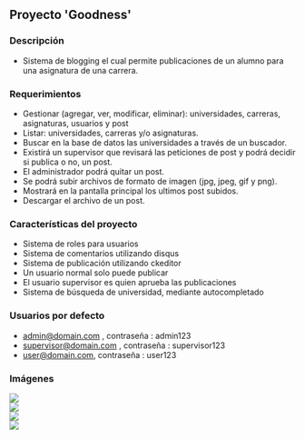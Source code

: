 ## Proyecto 'Goodness'

### Descripción
- Sistema de blogging el cual permite publicaciones de un alumno para una asignatura de una carrera.

### Requerimientos
- Gestionar (agregar, ver, modificar, eliminar): universidades, carreras, asignaturas, usuarios y post
- Listar: universidades, carreras y/o asignaturas.
- Buscar en la base de datos las universidades a través de un buscador.
- Existirá un supervisor que revisará las peticiones de post y podrá decidir si publica o no, un post.
- El administrador podrá quitar un post.
- Se podrá subir archivos de formato de imagen (jpg, jpeg, gif y  png).
- Mostrará en la pantalla principal los ultimos post subidos.
- Descargar el archivo  de un post.


### Características del proyecto
- Sistema de roles para usuarios
- Sistema de comentarios utilizando disqus
- Sistema de publicación utilizando ckeditor
- Un usuario normal solo puede publicar
- El usuario supervisor es quien aprueba las publicaciones
- Sistema de búsqueda de universidad, mediante autocompletado

### Usuarios por defecto
- admin@domain.com , contraseña : admin123
- supervisor@domain.com , contraseña : supervisor123
- user@domain.com, contraseña : user123

### Imágenes

<img src="https://i.imgur.com/A1YSBkL.png" />
<br>
<img src="https://i.imgur.com/oigERSx.png" />
<br>
<img src="https://i.imgur.com/v6GyKGE.png" />
<br>
<img src="https://i.imgur.com/EGJ4HCX.png" />
<br>
